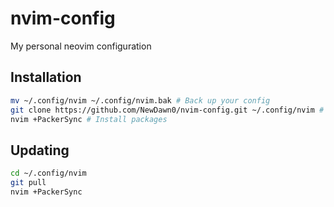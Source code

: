 # nvim-config
My personal neovim configuration

## Installation
```bash
mv ~/.config/nvim ~/.config/nvim.bak # Back up your config
git clone https://github.com/NewDawn0/nvim-config.git ~/.config/nvim # Install config
nvim +PackerSync # Install packages
```
## Updating
```bash
cd ~/.config/nvim
git pull
nvim +PackerSync
```

